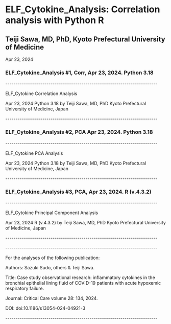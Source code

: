 # ELF_Cytokine_Analysis: Correlation analysis with Python R
## Teiji Sawa, MD, PhD, Kyoto Prefectural University of Medicine
 <p> Apr 23, 2024 </p>

###  ELF_Cytokine_Analysis #1, Corr, Apr 23, 2024. Python 3.18
 <p> --------------------------------------------------------------------------</p>
<p>  ELF_Cytokine Correlation Analysis</p>
 <p> Apr 23, 2024 Python 3.18 by Teiji Sawa, MD, PhD
 Kyoto Prefectural University of Medicine, Japan</p>
<p> --------------------------------------------------------------------------</p>

###  ELF_Cytokine_Analysis #2, PCA Apr 23, 2024. Python 3.18
 <p> --------------------------------------------------------------------------</p>
<p>  ELF_Cytokine PCA Analysis</p>
 <p> Apr 23, 2024 Python 3.18 by Teiji Sawa, MD, PhD
 Kyoto Prefectural University of Medicine, Japan</p>
<p> --------------------------------------------------------------------------</p>

### ELF_Cytokine_Analysis #3, PCA, Apr 23, 2024. R (v.4.3.2)
 <p> --------------------------------------------------------------------------</p>
 <p>  ELF_Cytokine Principal Component Analysis</p>
  <p> Apr 23, 2024 R (v.4.3.2) by Teiji Sawa, MD, PhD
Kyoto Prefectural University of Medicine, Japan</p>
<p> --------------------------------------------------------------------------</p>
 
 <p> --------------------------------------------------------------------------</p>
<p>  For the analyses of the following publication:</p>
 <p> Authors: Sazuki Sudo, others & Teiji Sawa. </p>
 <p> Title: Case study observational research: inflammatory 
 cytokines in the bronchial epithelial lining fluid of COVID-19 
 patients with acute hypoxemic respiratory failure. </p>
 <p>  Journal: Critical Care volume 28: 134, 2024. </p>
 <p>  DOI: doi:10.1186/s13054-024-04921-3</p>
 <p> --------------------------------------------------------------------------</p>

